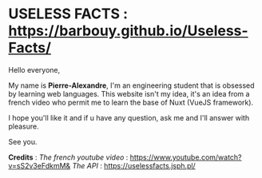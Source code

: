 # USELESS FACTS : https://barbouy.github.io/Useless-Facts/

Hello everyone,

My name is **Pierre-Alexandre**, I'm an engineering student that is obsessed by learning web languages. This website isn't my idea, it's an idea from a french video who permit me to learn the base of Nuxt (VueJS framework).

I hope you'll like it and if u have any question, ask me and I'll answer with pleasure.

See you.

**Credits** : 
*The french youtube video* :  https://www.youtube.com/watch?v=sS2v3eFdkmM&
*The API* : https://uselessfacts.jsph.pl/
